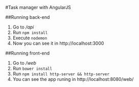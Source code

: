 #Task manager with AngularJS

##Running back-end
1. Go to */api*
2. Run `npm install`
3. Execute `nodemon`
4. Now you can see it in http://localhost:3000

##Running front-end
1. Go to */web*
2. Run `bower install`
3. Run `npm install http-server && http-server`
4. You can see the app runing in http://localhost:8080/web/
